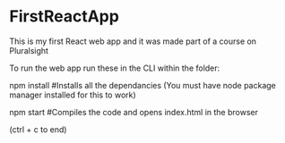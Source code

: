 # FirstReactApp
This is my first React web app and it was made part of a course on Pluralsight

To run the web app run these in the CLI within the folder:

npm install #Installs all the dependancies (You must have node package manager installed for this to work)

npm start #Compiles the code and opens index.html in the browser

(ctrl + c to end)
